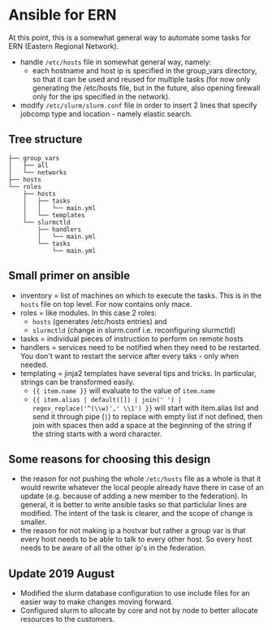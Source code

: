 # Ansible for ERN 

At this point, this is a somewhat general way to automate some tasks for ERN (Eastern Regional Network). 

- handle `/etc/hosts` file in somewhat general way, namely: 
    - each hostname and host ip is specified in the group_vars directory, so that it can be used and reused for multiple tasks (for now only generating the /etc/hosts file, but in the future, also opening firewall only for the ips specified in the network).
- modify `/etc/slurm/slurm.conf` file in order to insert 2 lines that specify jobcomp type and location - namely elastic search. 

## Tree structure

```
├── group_vars
│   ├── all
│   └── networks
├── hosts
└── roles
    ├── hosts
    │   ├── tasks
    │   │   └── main.yml
    │   └── templates
    └── slurmctld
        ├── handlers
        │   └── main.yml
        └── tasks
            └── main.yml
```

## Small primer on ansible 

- inventory = list of machines on which to execute the tasks. This is in the `hosts` file on top level. For now contains only mace. 
- roles = like modules. In this case 2 roles: 
    - `hosts` (generates /etc/hosts entries) and 
    - `slurmctld` (change in slurm.conf i.e. reconfiguring slurmctld)
- tasks = individual pieces of instruction to perform on remote hosts
- handlers = services need to be notified when they need to be restarted. You don't want to restart the service after every taks - only when needed. 
- templating = jinja2 templates have several tips and tricks. In particular, strings can be transformed easily. 
    - `{{ item.name }}` will evaluate to the value of `item.name`
    - `{{ item.alias | default([]) | join(' ') | regex_replace('^(\\w)',' \\1') }}`  will start with item.alias list and send it through pipe (`|`) to replace with empty list if not defined, then join with spaces then add a space at the beginning of the string if the string starts with a word character. 


## Some reasons for choosing this design

- the reason for not pushing the whole `/etc/hosts` file as a whole is that it would rewrite whatever the local people already have there in case of an update (e.g. because of adding a new member to the federation). In general, it is better to write ansible tasks so that particlular lines are modified. The intent of the task is clearer, and the scope of change is smaller. 
- the reason for not making ip a hostvar but rather a group var is that every host needs to be able to talk to every other host. So every host needs to be aware of all the other ip's in the federation. 

## Update 2019 August

- Modified the slurm database configuration to use include files for an easier way to make changes moving forward.
- Configured slurm to allocate by core and not by node to better allocate resources to the customers.
